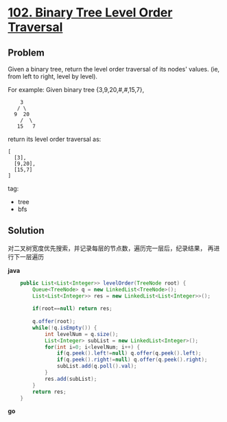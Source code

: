# [102. Binary Tree Level Order Traversal](https://leetcode.com/problems/binary-tree-level-order-traversal/)

## Problem

Given a binary tree, return the level order traversal of its nodes' values. (ie, from left to right, level by level).

For example:
Given binary tree {3,9,20,#,#,15,7},
```
    3
   / \
  9  20
    /  \
   15   7
```
return its level order traversal as:
```
[
  [3],
  [9,20],
  [15,7]
]
```

tag:
- tree
- bfs

## Solution

对二叉树宽度优先搜索，并记录每层的节点数，遍历完一层后，纪录结果， 再进行下一层遍历

**java**
```java
    public List<List<Integer>> levelOrder(TreeNode root) {
        Queue<TreeNode> q = new LinkedList<TreeNode>();
        List<List<Integer>> res = new LinkedList<List<Integer>>();
        
        if(root==null) return res;
        
        q.offer(root);
        while(!q.isEmpty()) {
            int levelNum = q.size();
            List<Integer> subList = new LinkedList<Integer>();
            for(int i=0; i<levelNum; i++) {
                if(q.peek().left!=null) q.offer(q.peek().left);
                if(q.peek().right!=null) q.offer(q.peek().right);
                subList.add(q.poll().val);
            }
            res.add(subList);
        }
        return res;
    }
```

**go**
```go

```